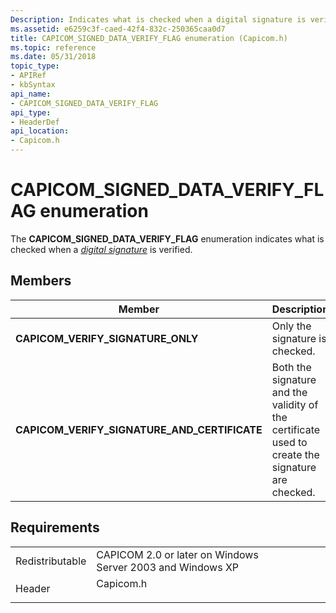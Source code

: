 ```yaml
---
Description: Indicates what is checked when a digital signature is verified.
ms.assetid: e6259c3f-caed-42f4-832c-250365caa0d7
title: CAPICOM_SIGNED_DATA_VERIFY_FLAG enumeration (Capicom.h)
ms.topic: reference
ms.date: 05/31/2018
topic_type: 
- APIRef
- kbSyntax
api_name: 
- CAPICOM_SIGNED_DATA_VERIFY_FLAG
api_type: 
- HeaderDef
api_location: 
- Capicom.h
---
```


# CAPICOM\_SIGNED\_DATA\_VERIFY\_FLAG enumeration

The **CAPICOM\_SIGNED\_DATA\_VERIFY\_FLAG** enumeration indicates what is checked when a [*digital signature*](../secgloss/d-gly.md) is verified.

## Members



| Member                                           | Description                                                                                                 | Value |
|--------------------------------------------------|-------------------------------------------------------------------------------------------------------------|-------|
| **CAPICOM\_VERIFY\_SIGNATURE\_ONLY**             | Only the signature is checked.<br/>                                                                   | 0     |
| **CAPICOM\_VERIFY\_SIGNATURE\_AND\_CERTIFICATE** | Both the signature and the validity of the certificate used to create the signature are checked.<br/> | 1     |



## Requirements



|                            |                                                                                      |
|----------------------------|--------------------------------------------------------------------------------------|
| Redistributable<br/> | CAPICOM 2.0 or later on Windows Server 2003 and Windows XP<br/>                |
| Header<br/>          | <dl> <dt>Capicom.h</dt> </dl> |



 

 